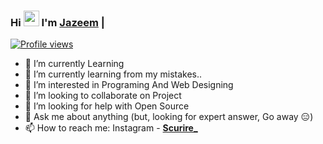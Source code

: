 ### Hi <img src="https://raw.githubusercontent.com/MartinHeinz/MartinHeinz/master/wave.gif" width="25px"> I'm [Jazeem](https://jazeemmp.gq) |
[![Profile views](https://komarev.com/ghpvc/?username=jazeemmp&label=Profile%20views)](https://github.com/jazeemmp)
   

- 🔭 I’m currently Learning
- 🌱 I’m currently learning from my mistakes..
- 👀 I’m interested in Programing And Web Designing
- 👯 I’m looking to collaborate on Project
- 🤔 I’m looking for help with Open Source
- 💬 Ask me about anything (but, looking for expert answer, Go away 😑)
- 📫 How to reach me: Instagram - [**Scurire_**](https://www.instagram.com/scurire_/?hl=en)
